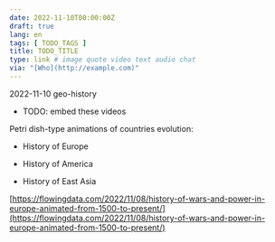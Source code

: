 ```yaml
---
date: 2022-11-10T00:00:00Z
draft: true
lang: en
tags: [ TODO_TAGS ]
title: TODO_TITLE
type: link # image quote video text audio chat
via: "[Who](http://example.com)"
---
```



2022-11-10 geo-history


* TODO: embed these videos

Petri dish-type animations of countries evolution:

* History of Europe

* History of America

* History of East Asia

[https://flowingdata.com/2022/11/08/history-of-wars-and-power-in-europe-animated-from-1500-to-present/](https://flowingdata.com/2022/11/08/history-of-wars-and-power-in-europe-animated-from-1500-to-present/)

